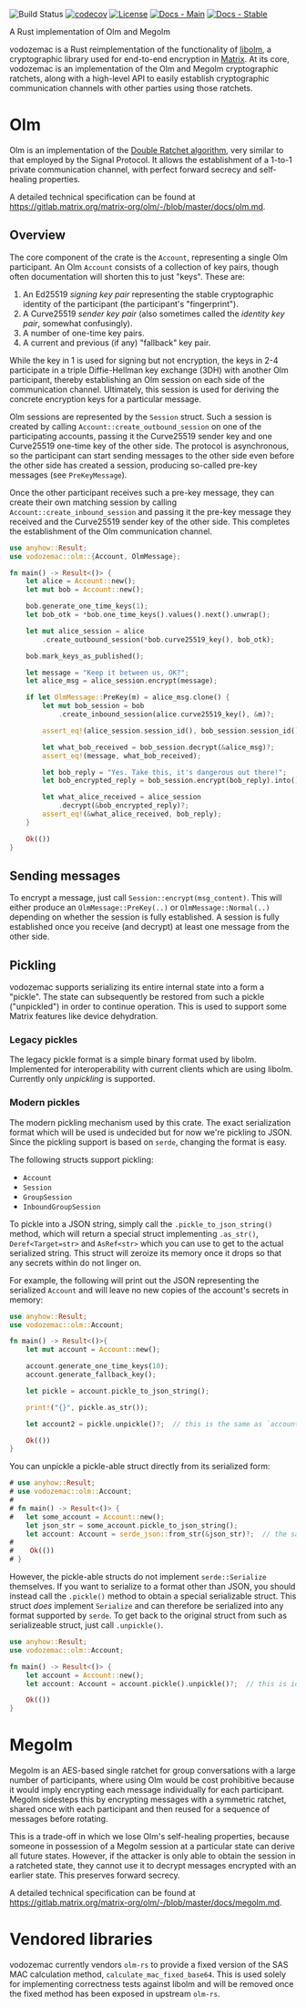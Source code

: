 ![Build Status](https://img.shields.io/github/workflow/status/matrix-org/vodozemac/CI?style=flat-square)
[![codecov](https://img.shields.io/codecov/c/github/matrix-org/vodozemac/main.svg?style=flat-square)](https://codecov.io/gh/matrix-org/vodozemac)
[![License](https://img.shields.io/badge/License-Apache%202.0-yellowgreen.svg?style=flat-square)](https://opensource.org/licenses/Apache-2.0)
[![Docs - Main](https://img.shields.io/badge/docs-main-blue.svg?style=flat-square)](https://matrix-org.github.io/vodozemac/vodozemac/index.html)
[![Docs - Stable](https://img.shields.io/crates/v/vodozemac?color=blue&label=docs&style=flat-square)](https://docs.rs/vodozemac)

A Rust implementation of Olm and Megolm

vodozemac is a Rust reimplementation of the functionality of
[libolm](https://gitlab.matrix.org/matrix-org/olm), a cryptographic library
used for end-to-end encryption in [Matrix](https://matrix.org). At its core,
vodozemac is an implementation of the Olm and Megolm cryptographic ratchets,
along with a high-level API to easily establish cryptographic communication
channels with other parties using those ratchets.

# Olm

Olm is an implementation of the [Double Ratchet
algorithm](https://whispersystems.org/docs/specifications/doubleratchet/), very
similar to that employed by the Signal Protocol. It allows the establishment of
a 1-to-1 private communication channel, with perfect forward secrecy and
self-healing properties.

A detailed technical specification can be found at
<https://gitlab.matrix.org/matrix-org/olm/-/blob/master/docs/olm.md>.

## Overview

The core component of the crate is the `Account`, representing a single Olm
participant. An Olm `Account` consists of a collection of key pairs, though
often documentation will shorten this to just "keys". These are:

1. An Ed25519 *signing key pair* representing the stable cryptographic identity
   of the participant (the participant's "fingerprint").
2. A Curve25519 *sender key pair* (also sometimes called the *identity key
   pair*, somewhat confusingly).
3. A number of one-time key pairs.
4. A current and previous (if any) "fallback" key pair.

While the key in 1 is used for signing but not encryption, the keys in 2-4
participate in a triple Diffie-Hellman key exchange (3DH) with another Olm
participant, thereby establishing an Olm session on each side of the
communication channel. Ultimately, this session is used for deriving the
concrete encryption keys for a particular message.

Olm sessions are represented by the `Session` struct. Such a session is created
by calling `Account::create_outbound_session` on one of the participating
accounts, passing it the Curve25519 sender key and one Curve25519 one-time key
of the other side. The protocol is asynchronous, so the participant can start
sending messages to the other side even before the other side has created
a session, producing so-called pre-key messages (see `PreKeyMessage`).

Once the other participant receives such a pre-key message, they can create
their own matching session by calling `Account::create_inbound_session` and
passing it the pre-key message they received and the Curve25519 sender key of
the other side. This completes the establishment of the Olm communication
channel.

```rust
use anyhow::Result;
use vodozemac::olm::{Account, OlmMessage};

fn main() -> Result<()> {
    let alice = Account::new();
    let mut bob = Account::new();

    bob.generate_one_time_keys(1);
    let bob_otk = *bob.one_time_keys().values().next().unwrap();

    let mut alice_session = alice
        .create_outbound_session(*bob.curve25519_key(), bob_otk);

    bob.mark_keys_as_published();

    let message = "Keep it between us, OK?";
    let alice_msg = alice_session.encrypt(message);

    if let OlmMessage::PreKey(m) = alice_msg.clone() {
        let mut bob_session = bob
            .create_inbound_session(alice.curve25519_key(), &m)?;

        assert_eq!(alice_session.session_id(), bob_session.session_id());

        let what_bob_received = bob_session.decrypt(&alice_msg)?;
        assert_eq!(message, what_bob_received);

        let bob_reply = "Yes. Take this, it's dangerous out there!";
        let bob_encrypted_reply = bob_session.encrypt(bob_reply).into();

        let what_alice_received = alice_session
            .decrypt(&bob_encrypted_reply)?;
        assert_eq!(&what_alice_received, bob_reply);
    }

    Ok(())
}
```

## Sending messages

To encrypt a message, just call `Session::encrypt(msg_content)`. This will
either produce an `OlmMessage::PreKey(..)` or `OlmMessage::Normal(..)`
depending on whether the session is fully established. A session is fully
established once you receive (and decrypt) at least one message from the other
side.

## Pickling

vodozemac supports serializing its entire internal state into a form
a "pickle". The state can subsequently be restored from such a pickle
("unpickled") in order to continue operation. This is used to support some
Matrix features like device dehydration.

### Legacy pickles

The legacy pickle format is a simple binary format used by libolm. Implemented
for interoperability with current clients which are using libolm. Currently
only *unpickling* is supported.

### Modern pickles

The modern pickling mechanism used by this crate. The exact serialization
format which will be used is undecided but for now we're pickling to JSON.
Since the pickling support is based on `serde`, changing the format is easy.

The following structs support pickling:

- `Account`
- `Session`
- `GroupSession`
- `InboundGroupSession`

To pickle into a JSON string, simply call the `.pickle_to_json_string()` method,
which will return a special struct implementing `.as_str()`,
`Deref<Target=str>` and `AsRef<str>` which you can use to get to the actual
serialized string. This struct will zeroize its memory once it drops so that
any secrets within do not linger on.

For example, the following will print out the JSON representing the serialized
`Account` and will leave no new copies of the account's secrets in memory:

```rust
use anyhow::Result;
use vodozemac::olm::Account;

fn main() -> Result<()>{
    let mut account = Account::new();

    account.generate_one_time_keys(10);
    account.generate_fallback_key();

    let pickle = account.pickle_to_json_string();

    print!("{}", pickle.as_str());

    let account2 = pickle.unpickle()?;  // this is the same as `account`

    Ok(())
}
```

You can unpickle a pickle-able struct directly from its serialized form:

```rust
# use anyhow::Result;
# use vodozemac::olm::Account;
#
# fn main() -> Result<()> {
#   let some_account = Account::new();
    let json_str = some_account.pickle_to_json_string();
    let account: Account = serde_json::from_str(&json_str)?;  // the same as `some_account`
#
#    Ok(())
# }
```

However, the pickle-able structs do not implement `serde::Serialize`
themselves. If you want to serialize to a format other than JSON, you should
instead call the `.pickle()` method to obtain a special serializable struct.
This struct *does* implement `Serialize` and can therefore be serialized into
any format supported by `serde`. To get back to the original struct from such
as serializeable struct, just call `.unpickle()`.

```rust
use anyhow::Result;
use vodozemac::olm::Account;

fn main() -> Result<()> {
    let account = Account::new();
    let account: Account = account.pickle().unpickle()?;  // this is identity

    Ok(())
}
```

# Megolm

Megolm is an AES-based single ratchet for group conversations with a large
number of participants, where using Olm would be cost prohibitive because it
would imply encrypting each message individually for each participant. Megolm
sidesteps this by encrypting messages with a symmetric ratchet, shared once
with each participant and then reused for a sequence of messages before
rotating.

This is a trade-off in which we lose Olm's self-healing properties, because
someone in possession of a Megolm session at a particular state can derive all
future states. However, if the attacker is only able to obtain the session in
a ratcheted state, they cannot use it to decrypt messages encrypted with an
earlier state. This preserves forward secrecy.

A detailed technical specification can be found at
<https://gitlab.matrix.org/matrix-org/olm/-/blob/master/docs/megolm.md>.

# Vendored libraries

vodozemac currently vendors `olm-rs` to provide a fixed version of the SAS MAC
calculation method, `calculate_mac_fixed_base64`. This is used solely for
implementing correctness tests against libolm and will be removed once the
fixed method has been exposed in upstream `olm-rs`.
